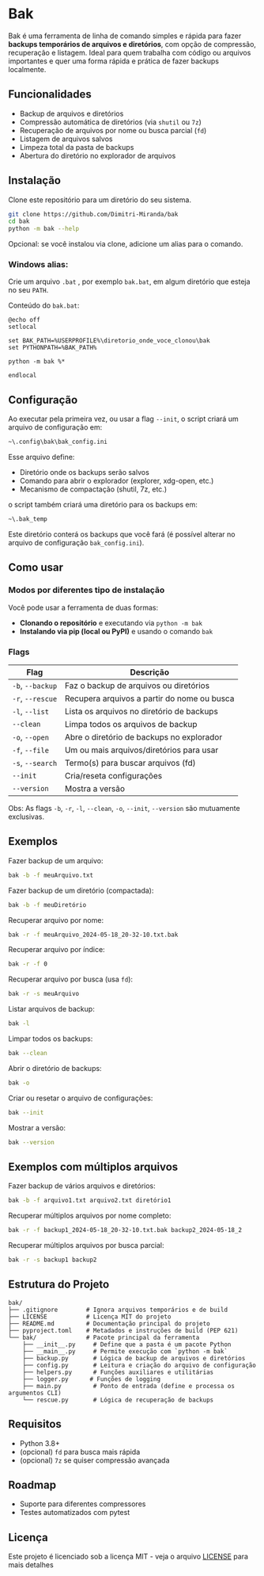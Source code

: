 # Bak

Bak é uma ferramenta de linha de comando simples e rápida para fazer **backups temporários de arquivos e diretórios**, com opção de compressão, recuperação e listagem. Ideal para quem trabalha com código ou arquivos importantes e quer uma forma rápida e prática de fazer backups localmente.

## Funcionalidades

- Backup de arquivos e diretórios
- Compressão automática de diretórios (via `shutil` ou `7z`)
- Recuperação de arquivos por nome ou busca parcial (`fd`)
- Listagem de arquivos salvos
- Limpeza total da pasta de backups
- Abertura do diretório no explorador de arquivos

## Instalação

Clone este repositório para um diretório do seu sistema.

```bash
git clone https://github.com/Dimitri-Miranda/bak
cd bak
python -m bak --help
```
Opcional: se você instalou via clone, adicione um alias para o comando.

### Windows alias:

Crie um arquivo `.bat` , por exemplo `bak.bat`, em algum diretório que esteja no seu `PATH`.

Conteúdo do `bak.bat`:

```batch
@echo off
setlocal

set BAK_PATH=%USERPROFILE%\diretorio_onde_voce_clonou\bak
set PYTHONPATH=%BAK_PATH%

python -m bak %*

endlocal
```

## Configuração

Ao executar pela primeira vez, ou usar a flag `--init`, o script criará um arquivo de configuração em:

```bash
~\.config\bak\bak_config.ini
```
Esse arquivo define:

- Diretório onde os backups serão salvos
- Comando para abrir o explorador (explorer, xdg-open, etc.)
- Mecanismo de compactação (shutil, 7z, etc.)

o script também criará uma diretório para os backups em:

```bash
~\.bak_temp
```
Este diretório conterá os backups que você fará (é possível alterar no arquivo de configuração `bak_config.ini`).

## Como usar

### Modos por diferentes tipo de instalação

Você pode usar a ferramenta de duas formas:

- **Clonando o repositório** e executando via `python -m bak`
- **Instalando via pip (local ou PyPI)** e usando o comando `bak`

### Flags

| Flag              | Descrição                                     |
|-------------------|-----------------------------------------------|
| `-b`, `--backup`  | Faz o backup de arquivos ou diretórios        |
| `-r`, `--rescue`  | Recupera arquivos a partir do nome ou busca   |
| `-l`, `--list`    | Lista os arquivos no diretório de backups     | 
| `--clean`         | Limpa todos os arquivos de backup             |
| `-o`, `--open`    | Abre o diretório de backups no explorador     |
| `-f`, `--file`    | Um ou mais arquivos/diretórios para usar      |
| `-s`, `--search`  | Termo(s) para buscar arquivos (fd)            |
| `--init`          | Cria/reseta configurações                     |
| `--version`       | Mostra a versão                               |

Obs: As flags `-b`, `-r`, `-l`, `--clean`, `-o`, `--init`, `--version` são mutuamente exclusivas.

## Exemplos

Fazer backup de um arquivo:
```bash
bak -b -f meuArquivo.txt
```

Fazer backup de um diretório (compactada):
```bash
bak -b -f meuDiretório
```

Recuperar arquivo por nome:
```bash
bak -r -f meuArquivo_2024-05-18_20-32-10.txt.bak
```

Recuperar arquivo por índice:
```bash
bak -r -f 0
```

Recuperar arquivo por busca (usa `fd`):
```bash
bak -r -s meuArquivo
```

Listar arquivos de backup:
```bash
bak -l
```

Limpar todos os backups:
```bash
bak --clean
```

Abrir o diretório de backups:
```bash
bak -o
```

Criar ou resetar o arquivo de configurações:
```bash
bak --init
```

Mostrar a versão:
```bash
bak --version
```

## Exemplos com múltiplos arquivos

Fazer backup de vários arquivos e diretórios:
```bash
bak -b -f arquivo1.txt arquivo2.txt diretório1
```

Recuperar múltiplos arquivos por nome completo:
```bash
bak -r -f backup1_2024-05-18_20-32-10.txt.bak backup2_2024-05-18_2
```

Recuperar múltiplos arquivos por busca parcial:
```bash
bak -r -s backup1 backup2
```

## Estrutura do Projeto

```
bak/
├── .gitignore        # Ignora arquivos temporários e de build
├── LICENSE           # Licença MIT do projeto
├── README.md         # Documentação principal do projeto
├── pyproject.toml    # Metadados e instruções de build (PEP 621)
└── bak/              # Pacote principal da ferramenta
    ├── __init__.py     # Define que a pasta é um pacote Python
    ├── __main__.py     # Permite execução com `python -m bak`
    ├── backup.py       # Lógica de backup de arquivos e diretórios
    ├── config.py       # Leitura e criação do arquivo de configuração
    ├── helpers.py      # Funções auxiliares e utilitárias
    ├── logger.py      # Funções de logging
    ├── main.py         # Ponto de entrada (define e processa os argumentos CLI)
    └── rescue.py       # Lógica de recuperação de backups
```

## Requisitos

- Python 3.8+
- (opcional) `fd` para busca mais rápida
- (opcional) `7z` se quiser compressão avançada

## Roadmap

- Suporte para diferentes compressores
- Testes automatizados com pytest

## Licença

Este projeto é licenciado sob a licença MIT - veja o arquivo [LICENSE](LICENSE) para mais detalhes